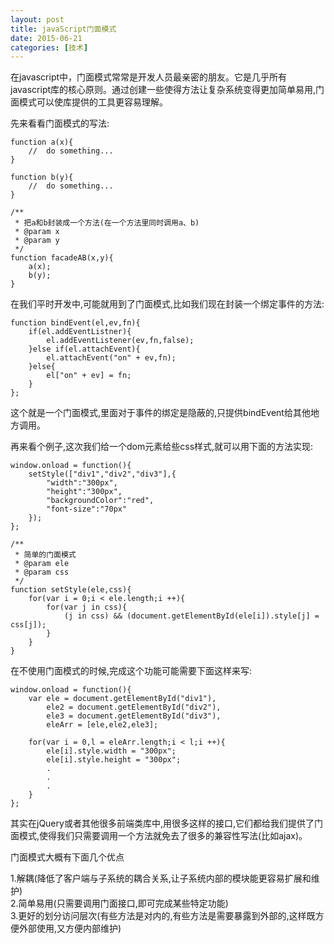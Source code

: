 ```yaml
---
layout: post
title: javaScript门面模式
date: 2015-06-21
categories: [技术]
---
```


在javascript中，门面模式常常是开发人员最亲密的朋友。它是几乎所有javascript库的核心原则。通过创建一些使得方法让复杂系统变得更加简单易用,门面模式可以使库提供的工具更容易理解。

先来看看门面模式的写法:

    function a(x){
        //  do something...
    }
    
    function b(y){
        //  do something...
    }
    
    /**
     * 把a和b封装成一个方法(在一个方法里同时调用a、b)
     * @param x
     * @param y
     */
    function facadeAB(x,y){
        a(x);
        b(y);
    }

在我们平时开发中,可能就用到了门面模式,比如我们现在封装一个绑定事件的方法:

    function bindEvent(el,ev,fn){
        if(el.addEventListner){
            el.addEventListener(ev,fn,false);
        }else if(el.attachEvent){
            el.attachEvent("on" + ev,fn);
        }else{
            el["on" + ev] = fn;
        }
    };
    
这个就是一个门面模式,里面对于事件的绑定是隐蔽的,只提供bindEvent给其他地方调用。

再来看个例子,这次我们给一个dom元素给些css样式,就可以用下面的方法实现:

    window.onload = function(){
        setStyle(["div1","div2","div3"],{
            "width":"300px",
            "height":"300px",
            "backgroundColor":"red",
            "font-size":"70px"
        });
    };

    /**
     * 简单的门面模式
     * @param ele
     * @param css
     */
    function setStyle(ele,css){
        for(var i = 0;i < ele.length;i ++){
            for(var j in css){
                (j in css) && (document.getElementById(ele[i]).style[j] = css[j]);
            }
        }
    }

在不使用门面模式的时候,完成这个功能可能需要下面这样来写:

    window.onload = function(){
        var ele = document.getElementById("div1"),
            ele2 = document.getElementById("div2"),
            ele3 = document.getElementById("div3"),
            eleArr = [ele,ele2,ele3];
            
        for(var i = 0,l = eleArr.length;i < l;i ++){
            ele[i].style.width = "300px";
            ele[i].style.height = "300px";
            .
            .
            .
        }
    }; 

其实在jQuery或者其他很多前端类库中,用很多这样的接口,它们都给我们提供了门面模式,使得我们只需要调用一个方法就免去了很多的兼容性写法(比如ajax)。

门面模式大概有下面几个优点

1.解耦(降低了客户端与子系统的耦合关系,让子系统内部的模块能更容易扩展和维护)    
2.简单易用(只需要调用门面接口,即可完成某些特定功能)    
3.更好的划分访问层次(有些方法是对内的,有些方法是需要暴露到外部的,这样既方便外部使用,又方便内部维护)

